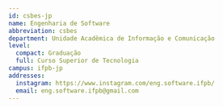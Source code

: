 ```yaml
---
id: csbes-jp
name: Engenharia de Software
abbreviation: csbes
department: Unidade Acadêmica de Informação e Comunicação
level:
  compact: Graduação
  full: Curso Superior de Tecnologia
campus: ifpb-jp
addresses:
  instagram: https://www.instagram.com/eng.software.ifpb/
  email: eng.software.ifpb@gmail.com
---
```


